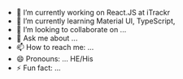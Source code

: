 - 🔭 I’m currently working on React.JS at iTrackr
- 🌱 I’m currently learning Material UI, TypeScript,
- 👯 I’m looking to collaborate on ...
- 💬 Ask me about ...
- 📫 How to reach me: ...
- 😄 Pronouns: ... HE/His
- ⚡ Fun fact: ...


